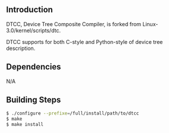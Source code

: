 ## Introduction

DTCC, Device Tree Composite Compiler, is forked from Linux-3.0/kernel/scripts/dtc.

DTCC supports for both C-style and Python-style of device tree description.


## Dependencies

N/A


## Building Steps

```bash
$ ./configure --prefixe=/full/install/path/to/dtcc
$ make
$ make install
```
